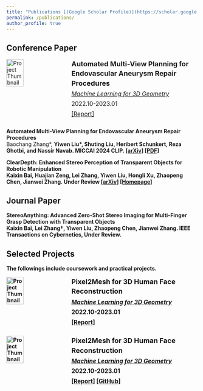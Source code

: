 ```yaml
---
title: "Publications [(Google Scholar Profile)](https://scholar.google.com/citations?user=y9a46-wAAAAJ&hl=en)"
permalink: /publications/
author_profile: true
---
```



## Conference Paper

<div style="display: flex; align-items: flex-start; margin-bottom: 20px; flex-wrap: wrap;">
  <img src="images/paper1.png" alt="Project Thumbnail" style="width: 30%; height: auto; margin-right: 20px; min-width: 150px;"/>

  <div style="line-height: 1.4; font-size: 1.1em; max-width: 65%;">
    <h3 style="margin: 0;">Automated Multi-View Planning for Endovascular Aneurysm Repair Procedures</h3>
    <p style="margin: 5px 0;"><em><a href="https://www.cs.cit.tum.de/cg/teaching/winter-term-22-23/machine-learning-for-3d-geometry/">Machine Learning for 3D Geometry</a></em></p>
    <p style="margin: 5px 0;">2022.10-2023.01</p>
    <p style="margin: 5px 0;"><a href="pdfs/Pixel2Mesh_for_3D_Human_Face_Reconstruction.pdf">[Report]</a></p>
  </div>
</div>



<b>Automated Multi-View Planning for Endovascular Aneurysm Repair Procedures</b> <br>Baochang Zhang\*, <b>Yiwen Liu\*<b>, Shuting Liu, Heribert Schunkert, Reza Ghotbi, and Nassir Navab. <b> MICCAI 2024 CLIP.</b> [[arXiv]](https://arxiv.org/abs/2312.01068.pdf) [[PDF]](https://link.springer.com/chapter/10.1007/978-3-031-73083-2_3)

<b>ClearDepth: Enhanced Stereo Perception of Transparent Objects
for Robotic Manipulation</b> <br>Kaixin Bai, Huajian Zeng, Lei Zhang, <b>Yiwen Liu<b>, Hongli Xu, Zhaopeng Chen, Jianwei Zhang. <b> Under Review </b> [[arXiv]](https://arxiv.org/pdf/2409.08926) [[Homepage]](https://sites.google.com/view/cleardepth/) 

## Journal Paper

<b>StereoAnything: Advanced Zero-Shot Stereo Imaging for Multi-Finger Grasp Detection with Transparent Objects</b> <br>Kaixin Bai, Lei Zhang†, <b>Yiwen Liu<b>, Zhaopeng Chen, Jianwei Zhang. <b> IEEE Transactions on Cybernetics, Under Review.</b> 


## Selected Projects
The followings include coursework and practical projects. 


<div style="display: flex; align-items: flex-start; margin-bottom: 20px; flex-wrap: wrap;">
  <img src="images/p2mface.png" alt="Project Thumbnail" style="width: 30%; height: auto; margin-right: 20px; min-width: 150px;"/>

  <div style="line-height: 1.4; font-size: 1.1em; max-width: 65%;">
    <h3 style="margin: 0;">Pixel2Mesh for 3D Human Face Reconstruction</h3>
    <p style="margin: 5px 0;"><em><a href="https://www.cs.cit.tum.de/cg/teaching/winter-term-22-23/machine-learning-for-3d-geometry/">Machine Learning for 3D Geometry</a></em></p>
    <p style="margin: 5px 0;">2022.10-2023.01</p>
    <p style="margin: 5px 0;"><a href="pdfs/Pixel2Mesh_for_3D_Human_Face_Reconstruction.pdf">[Report]</a></p>
  </div>
</div>


<div style="display: flex; align-items: flex-start; margin-bottom: 20px; flex-wrap: wrap;">
  <img src="images/p2mface.png" alt="Project Thumbnail" style="width: 30%; height: auto; margin-right: 20px; min-width: 150px;"/>

  <div style="line-height: 1.4; font-size: 1.1em; max-width: 65%;">
    <h3 style="margin: 0;">Pixel2Mesh for 3D Human Face Reconstruction</h3>
    <p style="margin: 5px 0;"><em><a href="https://www.cs.cit.tum.de/cg/teaching/winter-term-22-23/machine-learning-for-3d-geometry/">Machine Learning for 3D Geometry</a></em></p>
    <p style="margin: 5px 0;">2022.10-2023.01</p>
    <p style="margin: 5px 0;"><a href="pdfs/Pixel2Mesh_for_3D_Human_Face_Reconstruction.pdf">[Report]</a> <a href="https://github.com/Yiveen/Pixel2MeshFor3DFaceReconstruction">[GitHub]</a> </p>
  </div>
</div>

<style>
  /* Media query for smaller screens */
  @media (max-width: 600px) {
    div[style*="display: flex;"] {
      flex-direction: column; /* Stack the image and text vertically */
      align-items: center; /* Center-align for smaller screens */
    }

    div[style*="line-height: 1.4;"] {
      font-size: 1.2em; /* Increase font size slightly on small screens */
      text-align: center; /* Center text on small screens */
    }

    img[style*="width: 30%;"] {
      width: 80%; /* Make the image larger on small screens */
      margin-bottom: 10px; /* Add space below the image */
    }
  }
</style>







<!-- <b>StereoAnything: Advanced Zero-Shot Stereo Imaging for Multi-Finger Grasp Detection with Transparent Objects</b> <br>Kaixin Bai, Lei Zhang†, <b>Yiwen Liu<b>, Zhaopeng Chen, Jianwei Zhang. <b> IEEE Transactions on Cybernetics, Under Review.</b> [[Slides]](https://docs.google.com/presentation/d/1SPjrXZ4mIGzeg6HSqDdhEAqmf5s7y4SX1DS6h4KUbos/edit?usp=sharing)  -->



